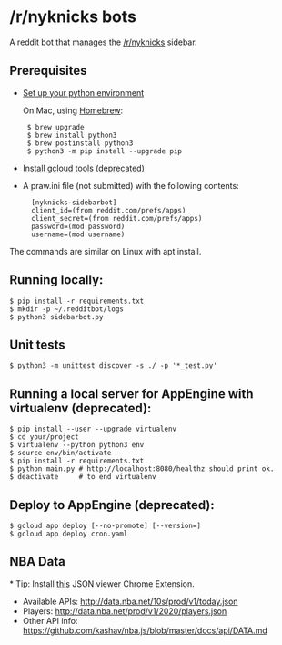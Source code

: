 # /r/nyknicks bots

A reddit bot that manages the [/r/nyknicks](https://www.reddit.com/r/NYKnicks/)
sidebar.

## Prerequisites
* [Set up your python environment](https://cloud.google.com/python/setup)

  On Mac, using [Homebrew](https://brew.sh/):

       $ brew upgrade
       $ brew install python3
       $ brew postinstall python3
       $ python3 -m pip install --upgrade pip
       
* [Install gcloud tools (deprecated)](https://cloud.google.com/sdk/)
* A praw.ini file (not submitted) with the following contents:

        [nyknicks-sidebarbot]
        client_id=(from reddit.com/prefs/apps)
        client_secret=(from reddit.com/prefs/apps)
        password=(mod password)
        username=(mod username)

The commands are similar on Linux with apt install.

## Running locally:

    $ pip install -r requirements.txt
    $ mkdir -p ~/.redditbot/logs
    $ python3 sidebarbot.py

## Unit tests

    $ python3 -m unittest discover -s ./ -p '*_test.py'

## Running a local server for AppEngine with virtualenv (deprecated):

    $ pip install --user --upgrade virtualenv
    $ cd your/project
    $ virtualenv --python python3 env
    $ source env/bin/activate
    $ pip install -r requirements.txt
    $ python main.py # http://localhost:8080/healthz should print ok.
    $ deactivate     # to end virtualenv

## Deploy to AppEngine (deprecated):

    $ gcloud app deploy [--no-promote] [--version=]
    $ gcloud app deploy cron.yaml

## NBA Data

\* Tip: Install [this](https://chrome.google.com/webstore/detail/json-viewer/gbmdgpbipfallnflgajpaliibnhdgobh/related?hl=en-US) JSON viewer Chrome Extension.

* Available APIs: http://data.nba.net/10s/prod/v1/today.json
* Players: http://data.nba.net/prod/v1/2020/players.json
* Other API info: https://github.com/kashav/nba.js/blob/master/docs/api/DATA.md